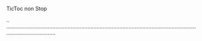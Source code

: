 TicToc non Stop

..
............................................................................................................................................................